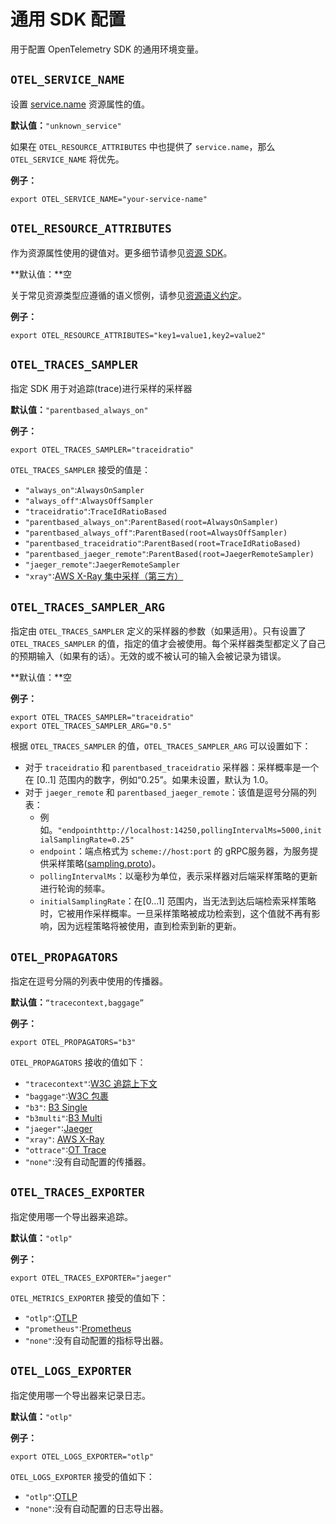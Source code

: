 # 通用 SDK 配置

用于配置 OpenTelemetry SDK 的通用环境变量。

## `OTEL_SERVICE_NAME`

设置 [service.name](https://opentelemetry.io/docs/reference/specification/resource/semantic_conventions/#service) 资源属性的值。

**默认值：**`"unknown_service"`

如果在 `OTEL_RESOURCE_ATTRIBUTES` 中也提供了 `service.name`，那么 `OTEL_SERVICE_NAME` 将优先。

**例子：**

`export OTEL_SERVICE_NAME="your-service-name"`

## `OTEL_RESOURCE_ATTRIBUTES`

作为资源属性使用的键值对。更多细节请参见[资源 SDK](https://opentelemetry.io/docs/reference/specification/resource/sdk#specifying-resource-information-via-an-environment-variable)。

**默认值：**空

关于常见资源类型应遵循的语义惯例，请参见[资源语义约定](https://opentelemetry.io/docs/reference/specification/resource/semantic_conventions/#semantic-attributes-with-sdk-provided-default-value)。

**例子：**

`export OTEL_RESOURCE_ATTRIBUTES="key1=value1,key2=value2"`

## `OTEL_TRACES_SAMPLER`

指定 SDK 用于对追踪(trace)进行采样的采样器

**默认值：**`"parentbased_always_on"`

**例子：**

`export OTEL_TRACES_SAMPLER="traceidratio"`

`OTEL_TRACES_SAMPLER` 接受的值是：

- `"always_on"`:`AlwaysOnSampler`
- `"always_off"`:`AlwaysOffSampler`
- `"traceidratio"`:`TraceIdRatioBased`
- `"parentbased_always_on"`:`ParentBased(root=AlwaysOnSampler)`
- `"parentbased_always_off"`:`ParentBased(root=AlwaysOffSampler)`
- `"parentbased_traceidratio"`:`ParentBased(root=TraceIdRatioBased)`
- `"parentbased_jaeger_remote"`:`ParentBased(root=JaegerRemoteSampler)`
- `"jaeger_remote"`:`JaegerRemoteSampler`
- `"xray"`:[AWS X-Ray 集中采样（第三方）](https://docs.aws.amazon.com/xray/latest/devguide/xray-console-sampling.html)

## `OTEL_TRACES_SAMPLER_ARG`

指定由 `OTEL_TRACES_SAMPLER` 定义的采样器的参数（如果适用）。只有设置了 `OTEL_TRACES_SAMPLER` 的值，指定的值才会被使用。每个采样器类型都定义了自己的预期输入（如果有的话）。无效的或不被认可的输入会被记录为错误。

**默认值：**空

**例子：**

```shell
export OTEL_TRACES_SAMPLER="traceidratio"
export OTEL_TRACES_SAMPLER_ARG="0.5"
```

根据 `OTEL_TRACES_SAMPLER` 的值，`OTEL_TRACES_SAMPLER_ARG` 可以设置如下：

- 对于 `traceidratio` 和 `parentbased_traceidratio` 采样器：采样概率是一个在 [0..1] 范围内的数字，例如“0.25”。如果未设置，默认为 1.0。
- 对于 `jaeger_remote` 和 `parentbased_jaeger_remote`：该值是逗号分隔的列表：
  - 例如。`"endpointhttp://localhost:14250,pollingIntervalMs=5000,initialSamplingRate=0.25"`
  - `endpoint`：端点格式为 `scheme://host:port` 的 gRPC服务器，为服务提供采样策略([sampling.proto](https://github.com/jaegertracing/jaeger-idl/blob/master/proto/api_v2/sampling.proto))。
  - `pollingIntervalMs`：以毫秒为单位，表示采样器对后端采样策略的更新进行轮询的频率。
  - `initialSamplingRate`：在[0...1] 范围内，当无法到达后端检索采样策略时，它被用作采样概率。一旦采样策略被成功检索到，这个值就不再有影响，因为远程策略将被使用，直到检索到新的更新。

## `OTEL_PROPAGATORS`

指定在逗号分隔的列表中使用的传播器。

**默认值：**`“tracecontext,baggage”`

**例子：**

`export OTEL_PROPAGATORS="b3"`

`OTEL_PROPAGATORS` 接收的值如下：

- `"tracecontext"`:[W3C 追踪上下文](https://www.w3.org/TR/trace-context/)
- `"baggage"`:[W3C 包裹](https://docs.aws.amazon.com/xray/latest/devguide/xray-console-sampling.html)
- `"b3"`: [B3 Single](https://opentelemetry.io/docs/reference/specification/context/api-propagators#configuration)
- `"b3multi"`:[B3 Multi](https://opentelemetry.io/docs/reference/specification/context/api-propagators#configuration)
- `"jaeger"`:[Jaeger](https://docs.aws.amazon.com/xray/latest/devguide/xray-console-sampling.html)
- `"xray"`: [AWS X-Ray](https://docs.aws.amazon.com/xray/latest/devguide/xray-concepts.html#xray-concepts-tracingheader)
- `"ottrace"`:[OT Trace](https://github.com/opentracing?q=basic&type=&language=)
- `"none"`:没有自动配置的传播器。

## `OTEL_TRACES_EXPORTER`

指定使用哪一个导出器来追踪。

**默认值：**`"otlp"`

**例子：**

`export OTEL_TRACES_EXPORTER="jaeger"`

`OTEL_METRICS_EXPORTER` 接受的值如下：

- `"otlp"`:[OTLP](https://opentelemetry.io/docs/reference/specification/protocol/otlp)
- `"prometheus"`:[Prometheus](https://github.com/prometheus/docs/blob/master/content/docs/instrumenting/exposition_formats.md)
- `"none"`:没有自动配置的指标导出器。

## `OTEL_LOGS_EXPORTER`

指定使用哪一个导出器来记录日志。

**默认值：**`"otlp"`

**例子：**

`export OTEL_LOGS_EXPORTER="otlp"`

`OTEL_LOGS_EXPORTER` 接受的值如下：

- `"otlp"`:[OTLP](https://opentelemetry.io/docs/reference/specification/protocol/otlp)
- `"none"`:没有自动配置的日志导出器。

